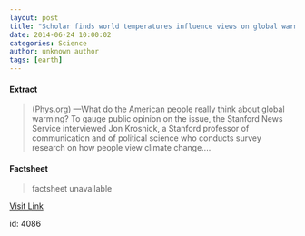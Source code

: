```yaml
---
layout: post
title: "Scholar finds world temperatures influence views on global warming"
date: 2014-06-24 10:00:02
categories: Science
author: unknown author
tags: [earth]
---
```



#### Extract
>(Phys.org) —What do the American people really think about global warming? To gauge public opinion on the issue, the Stanford News Service interviewed Jon Krosnick, a Stanford professor of communication and of political science who conducts survey research on how people view climate change....

#### Factsheet
>factsheet unavailable

[Visit Link](http://phys.org/news322807235.html)

id:    4086

